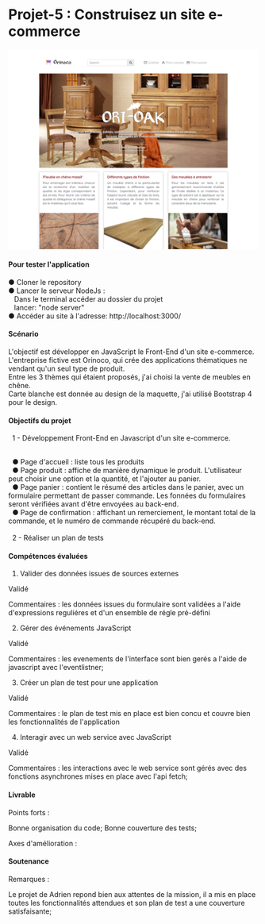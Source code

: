 # Projet-5 : Construisez un site e-commerce
<img src="img/6.png">

<h4>Pour tester l'application</h4>
● Cloner le repository<br>
● Lancer le serveur NodeJs :<br>
&nbsp;&nbsp;&nbsp;Dans le terminal accéder au dossier du projet<br>
&nbsp;&nbsp;&nbsp;lancer: "node server"<br>
● Accéder au site à l'adresse: http://localhost:3000/<br>
<h4>Scénario</h4>
L'objectif est développer en JavaScript le Front-End d'un site e-commerce.<br>
L'entreprise fictive est Orinoco, qui crée des applications thématiques ne vendant qu'un seul type de produit. <br>Entre les 3 thèmes qui étaient proposés, j'ai choisi la vente de meubles en chêne.<br>
Carte blanche est donnée au design de la maquette, j'ai utilisé Bootstrap 4 pour le design.<br>

<h4>Objectifs du projet</h4>
&nbsp;&nbsp;1 - Développement Front-End en Javascript d'un site e-commerce.<br><br>

&nbsp;&nbsp;● Page d'accueil : liste tous les produits<br>
&nbsp;&nbsp;● Page produit : affiche de manière dynamique le produit. L'utilisateur peut choisir une option et la quantité, et l'ajouter au panier.<br>
&nbsp;&nbsp;● Page panier : contient le résumé des articles dans le panier, avec un formulaire permettant de passer commande. Les fonnées du formulaires seront vérifiées avant d'être envoyées au back-end.<br>
&nbsp;&nbsp;● Page de confirmation : affichant un remerciement, le montant total de la commande, et le numéro de commande récupéré du back-end.<br><br>
&nbsp;&nbsp;2 - Réaliser un plan de tests<br>



<h4>Compétences évaluées</h4>


1. Valider des données issues de sources externes

Validé

Commentaires : les données issues du formulaire sont validées a l'aide d'expressions reguliéres et d'un ensemble de régle pré-défini

 

2. Gérer des événements JavaScript

Validé 

Commentaires : les evenements de l'interface sont bien gerés a l'aide de javascript avec l'eventlistner;

 

3. Créer un plan de test pour une application

Validé

Commentaires : le plan de test mis en place est bien concu et couvre bien les fonctionnalités de l'application

 

4. Interagir avec un web service avec JavaScript

Validé

Commentaires : les interactions avec le web service sont gérés avec des fonctions asynchrones mises en place avec l'api fetch;

 

<h4>Livrable</h4>

Points forts :

Bonne organisation du code;
Bonne couverture des tests;

Axes d'amélioration :

 

<h4>Soutenance</h4>

Remarques :

Le projet de Adrien repond bien aux attentes de la mission, il a mis en place toutes les fonctionnalités attendues et son plan de test a une couverture satisfaisante;
